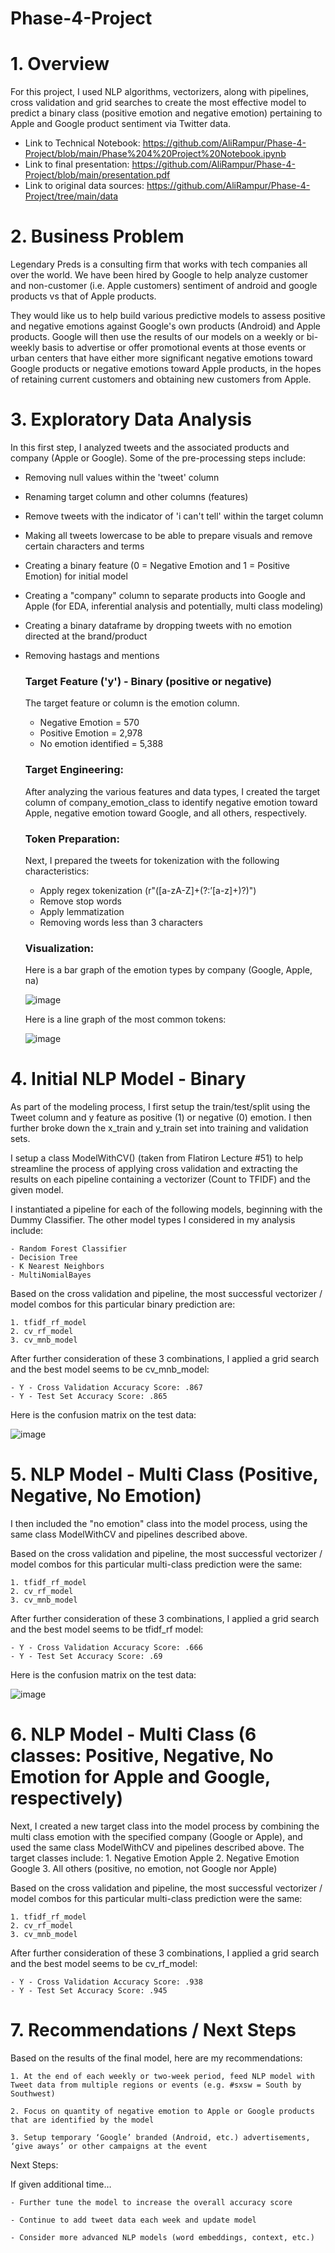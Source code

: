 # Phase-4-Project


# 1. Overview

For this project, I used NLP algorithms, vectorizers, along with pipelines, cross validation and grid searches to create the most effective model to predict a binary class (positive emotion and negative emotion) pertaining to Apple and Google product sentiment via Twitter data.

   - Link to Technical Notebook: https://github.com/AliRampur/Phase-4-Project/blob/main/Phase%204%20Project%20Notebook.ipynb
   - Link to final presentation: https://github.com/AliRampur/Phase-4-Project/blob/main/presentation.pdf
   - Link to original data sources: https://github.com/AliRampur/Phase-4-Project/tree/main/data
   
# 2. Business Problem

Legendary Preds is a consulting firm that works with tech companies all over the world. We have been hired by Google to help analyze customer and non-customer (i.e. Apple customers) sentiment of android and google products vs that of Apple products. 

They would like us to help build various predictive models to assess positive and negative emotions against Google's own products (Android) and Apple products. Google will then use the results of our models on a weekly or bi-weekly basis to advertise or offer promotional events at those events or urban centers that have either more significant negative emotions toward Google products or negative emotions toward Apple products, in the hopes of retaining current customers and obtaining new customers from Apple.


# 3. Exploratory Data Analysis 

In this first step, I analyzed tweets and the associated products and company (Apple or Google). Some of the pre-processing steps include:
- Removing null values within the 'tweet' column
- Renaming target column and other columns (features)
- Remove tweets with the indicator of 'i can't tell' within the target column
- Making all tweets lowercase to be able to prepare visuals and remove certain characters and terms
- Creating a binary feature (0 = Negative Emotion and 1 = Positive Emotion) for initial model
- Creating a "company" column to separate products into Google and Apple (for EDA, inferential analysis and potentially, multi class modeling)
- Creating a binary dataframe by dropping tweets with no emotion directed at the brand/product
- Removing hastags and mentions



   ### Target Feature ('y') - Binary (positive or negative)
   The target feature or column is the emotion column.
   
    - Negative Emotion =  570
    - Positive Emotion =  2,978
    - No emotion identified = 5,388
   
   
  
   
   ### Target Engineering:
   After analyzing the various features and data types, I created the target column of company_emotion_class to identify negative emotion toward Apple, negative emotion toward Google, and all others, respectively.
   
   

    ### Token Preparation:
   Next, I prepared the tweets for tokenization with the following characteristics:
   
   - Apply regex tokenization (r"([a-zA-Z]+(?:’[a-z]+)?)")
   - Remove stop words
   - Apply lemmatization
   - Removing words less than 3 characters
   
   
   
    ### Visualization:
   Here is a bar graph of the emotion types by company (Google, Apple, na)
   
   ![image](https://github.com/AliRampur/Phase-4-Project/blob/main/graphs/BarGraph.png)
   
   
   Here is a line graph of the most common tokens:
   
   ![image](https://github.com/AliRampur/Phase-4-Project/blob/main/graphs/WordCount.png)
   
   
      
# 4. Initial NLP Model - Binary

As part of the modeling process, I first setup the train/test/split using the Tweet column and y feature as positive (1) or negative (0) emotion. I then further broke down the x_train and y_train set into training and validation sets.

I setup a class ModelWithCV() (taken from Flatiron Lecture #51) to help streamline the process of applying cross validation and extracting the results on each pipeline containing a vectorizer (Count to TFIDF) and the given model. 

I instantiated a pipeline for each of the following models, beginning with the Dummy Classifier. The other model types I considered in my analysis include:

    - Random Forest Classifier
    - Decision Tree
    - K Nearest Neighbors
    - MultiNomialBayes

Based on the cross validation and pipeline, the most successful vectorizer / model combos for this particular binary prediction are:

    1. tfidf_rf_model
    2. cv_rf_model
    3. cv_mnb_model
    
  
After further consideration of these 3 combinations, I applied a grid search and the best model seems to be cv_mnb_model:

    - Y - Cross Validation Accuracy Score: .867
    - Y - Test Set Accuracy Score: .865


Here is the confusion matrix on the test data:

   ![image](https://github.com/AliRampur/Phase-4-Project/blob/main/graphs/ConfusionMatrix_Binary.png)
   

# 5. NLP Model - Multi Class (Positive, Negative, No Emotion)

I then included the "no emotion" class into the model process, using the same class ModelWithCV and pipelines described above.


Based on the cross validation and pipeline, the most successful vectorizer / model combos for this particular multi-class prediction were the same:

    1. tfidf_rf_model
    2. cv_rf_model
    3. cv_mnb_model
    
  
After further consideration of these 3 combinations, I applied a grid search and the best model seems to be tfidf_rf model:

    - Y - Cross Validation Accuracy Score: .666
    - Y - Test Set Accuracy Score: .69


Here is the confusion matrix on the test data:

   ![image](https://github.com/AliRampur/Phase-4-Project/blob/main/graphs/ConfusionMatrix_Multi1.png)
   
   

# 6.  NLP Model - Multi Class (6 classes: Positive, Negative, No Emotion for Apple and Google, respectively)

Next, I created a new target class into the model process by combining the multi class emotion with the specified company (Google or Apple), and used the same class ModelWithCV and pipelines described above. The target classes include:
    1. Negative Emotion Apple
    2. Negative Emotion Google
    3. All others (positive, no emotion, not Google nor Apple)


Based on the cross validation and pipeline, the most successful vectorizer / model combos for this particular multi-class prediction were the same:

    1. tfidf_rf_model
    2. cv_rf_model
    3. cv_mnb_model
    
  
After further consideration of these 3 combinations, I applied a grid search and the best model seems to be cv_rf_model:

    - Y - Cross Validation Accuracy Score: .938
    - Y - Test Set Accuracy Score: .945


# 7. Recommendations / Next Steps


Based on the results of the final model, here are my recommendations:
    
    1. At the end of each weekly or two-week period, feed NLP model with Tweet data from multiple regions or events (e.g. #sxsw = South by Southwest)

    2. Focus on quantity of negative emotion to Apple or Google products that are identified by the model

    3. Setup temporary ‘Google’ branded (Android, etc.) advertisements, ‘give aways’ or other campaigns at the event



Next Steps:

If given additional time…

    - Further tune the model to increase the overall accuracy score

    - Continue to add tweet data each week and update model
    
    - Consider more advanced NLP models (word embeddings, context, etc.)

